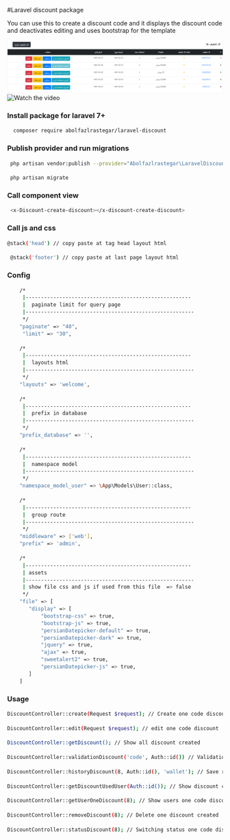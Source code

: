 #Laravel discount package

You can use this to create a discount code and it displays the discount code and deactivates editing and uses bootstrap for the template

![alt text](https://github.com/abolfazlrastegar/laravel-discount/blob/main/discount.png?raw=true)
![Watch the video](https://www.awesomescreenshot.com/video/9036482?key=a5033c273e7f1703641225a4477ca7ee?raw=true)

### Install package for laravel 7+
```bash
  composer require abolfazlrastegar/laravel-discount
````

### Publish provider and run migrations
```bash
 php artisan vendor:publish --provider="Abolfazlrastegar\LaravelDiscount\Provider\DiscountServiceProvider" --force 
 
 php artisan migrate
```

### Call component view
```bash
 <x-Discount-create-discount></x-discount-create-discount>  
```
### Call js and css
```bash
@stack('head') // copy paste at tag head layout html  

 @stack('footer') // copy paste at last page layout html
```
### Config 
```bash
    /*
     |------------------------------------------------------
     |  paginate limit for query page
     |-------------------------------------------------------
     */
    "paginate" => "40",
     "limit" => "30",

    /*
     |------------------------------------------------------
     |  layouts html
     |-------------------------------------------------------
     */
    "layouts" => 'welcome',

    /*
     |------------------------------------------------------
     |  prefix in database
     |-------------------------------------------------------
     */
    "prefix_database" => '',

    /*
     |------------------------------------------------------
     |  namespace model
     |-------------------------------------------------------
     */
    "namespace_model_user" => \App\Models\User::class,

    /*
     |------------------------------------------------------
     |  group route
     |-------------------------------------------------------
     */
    "middleware" => ['web'],
    "prefix" => 'admin',

    /*
     |------------------------------------------------------
     | assets
     |-------------------------------------------------------
     | show file css and js if used from this file  => false
     */
    "file" => [
       "display" => [
           "bootstrap-css" => true,
           "bootstrap-js" => true,
           "persianDatepicker-default" => true,
           "persianDatepicker-dark" => true,
           "jquery" => true,
           "ajax" => true,
           "sweetalert2" => true,
           "persianDatepicker-js" => true,
       ]
    ]
```
### Usage
```bash
DiscountController::create(Request $request); // Create one code discount 

DiscountController::edit(Request $request); // edit one code discount

DiscountController::getDiscount(); // Show all discount created

DiscountController::validationDiscount('code', Auth::id()) // Validation discount code used user

DiscountController::historyDiscount(8, Auth::id(), 'wallet'); // Save report used discount codes

DiscountController::getDiscountUsedUser(Auth::id()); // Show discount codes one user used

DiscountController::getUserOneDiscount(8); // Show users one code discount used

DiscountController::removeDiscount(8); // Delete one discount created

DiscountController::statusDiscount(8); // Switching status one code discount
```
